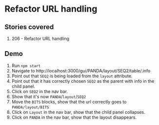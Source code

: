 # Refactor URL handling

## Stories covered
1. 206 - Refactor URL handling

## Demo
1. Run `npm start`
1. Navigate to http://localhost:3000/gui/PANDA/layout/SEQ2/table/.info
1. Point out that `SEQ2` is being loaded from the `layout` attribute.
1. Point out that it has correctly chosen `SEQ2` as the parent with info in the child panel.
1. Click on `SEQ2` in the nav bar.
1. Show that it's now `PANDA`/`layout`/`SEQ2`
1. Move the `BITS` blocks, show that the url correctly goes to `PANDA/layout/BITS`
1. Click on `Layout` in the nav bar, show that the child panel collapses.
1. Click on `PANDA` in the nav bar, show that the layout disappears.